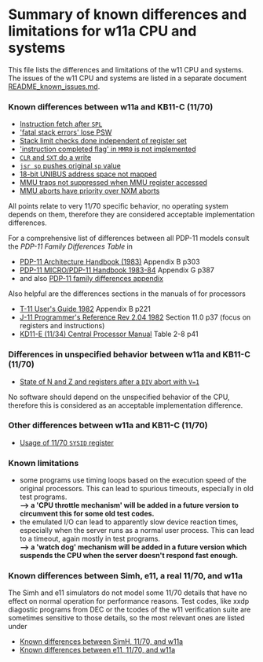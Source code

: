 # Summary of known differences and limitations for w11a CPU and systems

This file lists the differences and limitations of the w11 CPU and systems.
The issues of the w11 CPU and systems are listed in a separate document
[README_known_issues.md](README_known_issues.md).

### Known differences between w11a and KB11-C (11/70)
- [Instruction fetch after `SPL`](w11a_diff_70_spl_bug.md)
- ['fatal stack errors' lose PSW](w11a_diff_70_red_stack_abort.md)
- [Stack limit checks done independent of register set](w11a_diff_70_stklim_rset.md)
- ['instruction completed flag' in `MMR0` is not implemented](w11a_diff_70_instruction_complete.md)
- [`CLR` and `SXT` do a write](w11a_diff_70_clr_sxt_write.md)
- [`jsr sp` pushes original `sp` value](w11a_diff_70_jsr_sp.md)
- [18-bit UNIBUS address space not mapped](w11a_diff_70_unibus_mapping.md)
- [MMU traps not suppressed when MMU register accessed](w11a_diff_70_mmu_trap_suppression.md)
- [MMU aborts have priority over NXM aborts](w11a_diff_70_mmu_nxm_prio.md)

All points relate to very 11/70 specific behavior, no operating system
depends on them, therefore they are considered acceptable implementation
differences.

For a comprehensive list of differences between all PDP-11 models consult
the _PDP-11 Family Differences Table_ in
- [PDP-11 Architecture Handbook (1983)](http://wwcm.synology.me/pdf/EB-23657-18%20PDP-11%20Architecture%20Handbook.pdf) Appendix B p303
- [PDP-11 MICRO/PDP-11 Handbook 1983-84](http://www.bitsavers.org/pdf/dec/pdp11/handbooks/EB-24944-18_Micro_PDP-11_Handbook_1983-84.pdf) Appendix G p387
- and also [PDP-11 family differences appendix](https://gunkies.org/wiki/PDP-11_family_differences_appendix)

Also helpful are the differences sections in the manuals of for processors
- [T-11 User's Guide 1982](http://www.bitsavers.org/pdf/dec/pdp11/t11/T11_UsersMan.pdf) Appendix B p221
- [J-11 Programmer's Reference Rev 2.04 1982](http://www.bitsavers.org/pdf/dec/pdp11/j11/J-11_Programmers_Reference_Jan82.pdf) Section 11.0 p37 (focus on registers and instructions)
- [KD11-E (11/34) Central Processor Manual](http://www.bitsavers.org/pdf/dec/pdp11/1134/EK-KD11E-TM-001_KD11-E_Central_Processor_Maintenance_Manual_Dec76.pdf) Table 2-8 p41

### Differences in unspecified behavior between w11a and KB11-C (11/70)
- [State of N and Z and registers after a `DIV` abort with `V=1`](w11a_diff_70_div_after_v1.md)

No software should depend on the unspecified behavior of the CPU, therefore
this is considered as an acceptable implementation difference.

### Other differences between w11a and KB11-C (11/70)
- [Usage of 11/70 `SYSID` register](w11a_diff_70_sysid_usage.md)

### <a id="lim">Known limitations</a>

- some programs use timing loops based on the execution speed of the
  original processors. This can lead to spurious timeouts, especially
  in old test programs.  
  **--> a 'CPU throttle mechanism' will be added in a future version to 
  circumvent this for some old test codes.**
- the emulated I/O can lead to apparently slow device reaction times,
  especially when the server runs as a normal user process. This can lead
  to a timeout, again mostly in test programs.  
  **--> a 'watch dog' mechanism will be added in a future version which
  suspends the CPU when the server doesn't respond fast enough.**

### Known differences between Simh, e11, a real 11/70, and w11a
The Simh and e11 simulators do not model some 11/70 details that have no
effect on normal operation for performance reasons. Test codes, like xxdp
diagostic programs from DEC or the tcodes of the w11 verification suite are
sometimes sensitive to those details, so the most relevant ones are
listed under
- [Known differences between SimH, 11/70, and w11a](simh_diff_summary.md)
- [Known differences between e11, 11/70, and w11a](e11_diff_summary.md)
